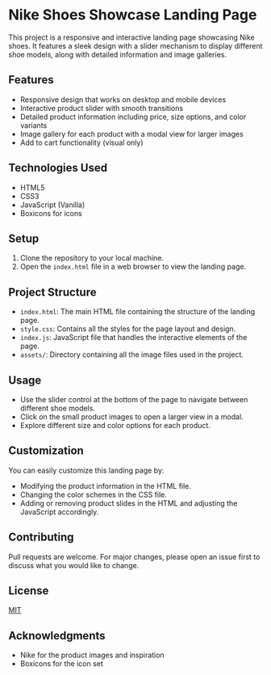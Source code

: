 # Nike Shoes Showcase Landing Page

This project is a responsive and interactive landing page showcasing Nike shoes. It features a sleek design with a slider mechanism to display different shoe models, along with detailed information and image galleries.

## Features

- Responsive design that works on desktop and mobile devices
- Interactive product slider with smooth transitions
- Detailed product information including price, size options, and color variants
- Image gallery for each product with a modal view for larger images
- Add to cart functionality (visual only)

## Technologies Used

- HTML5
- CSS3
- JavaScript (Vanilla)
- Boxicons for icons

## Setup

1. Clone the repository to your local machine.
2. Open the `index.html` file in a web browser to view the landing page.

## Project Structure

- `index.html`: The main HTML file containing the structure of the landing page.
- `style.css`: Contains all the styles for the page layout and design.
- `index.js`: JavaScript file that handles the interactive elements of the page.
- `assets/`: Directory containing all the image files used in the project.

## Usage

- Use the slider control at the bottom of the page to navigate between different shoe models.
- Click on the small product images to open a larger view in a modal.
- Explore different size and color options for each product.

## Customization

You can easily customize this landing page by:
- Modifying the product information in the HTML file.
- Changing the color schemes in the CSS file.
- Adding or removing product slides in the HTML and adjusting the JavaScript accordingly.

## Contributing

Pull requests are welcome. For major changes, please open an issue first to discuss what you would like to change.

## License

[MIT](https://choosealicense.com/licenses/mit/)

## Acknowledgments

- Nike for the product images and inspiration
- Boxicons for the icon set
